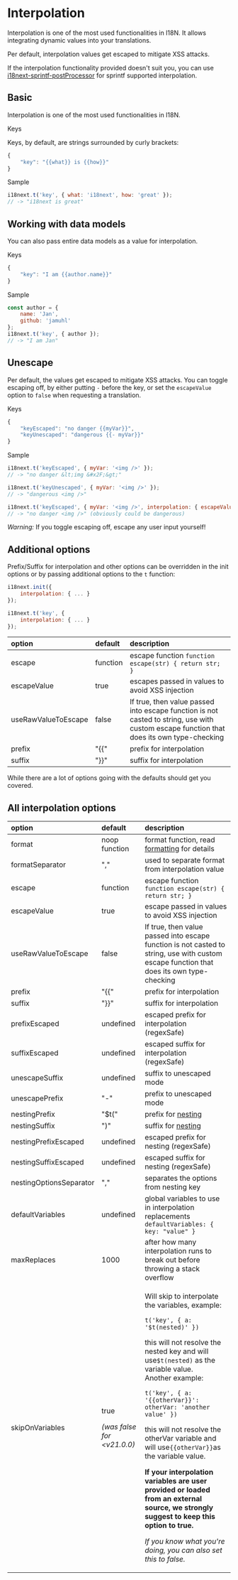 # Interpolation

Interpolation is one of the most used functionalities in I18N. It allows integrating dynamic values into your translations.

Per default, interpolation values get escaped to mitigate XSS attacks.

If the interpolation functionality provided doesn't suit you, you can use [i18next-sprintf-postProcessor](https://github.com/i18next/i18next-sprintf-postProcessor) for sprintf supported interpolation.

## Basic

Interpolation is one of the most used functionalities in I18N.

Keys

Keys, by default, are strings surrounded by curly brackets:

```javascript
{
    "key": "{{what}} is {{how}}"
}
```

Sample

```javascript
i18next.t('key', { what: 'i18next', how: 'great' });
// -> "i18next is great"
```

## Working with data models

You can also pass entire data models as a value for interpolation.

Keys

```javascript
{
    "key": "I am {{author.name}}"
}
```

Sample

```javascript
const author = { 
    name: 'Jan',
    github: 'jamuhl'
};
i18next.t('key', { author });
// -> "I am Jan"
```

## Unescape

Per default, the values get escaped to mitigate XSS attacks. You can toggle escaping off, by either putting `-` before the key, or set the `escapeValue` option to `false` when requesting a translation.

Keys

```javascript
{
    "keyEscaped": "no danger {{myVar}}",
    "keyUnescaped": "dangerous {{- myVar}}"
}
```

Sample

```javascript
i18next.t('keyEscaped', { myVar: '<img />' });
// -> "no danger &lt;img &#x2F;&gt;"

i18next.t('keyUnescaped', { myVar: '<img />' });
// -> "dangerous <img />"

i18next.t('keyEscaped', { myVar: '<img />', interpolation: { escapeValue: false } });
// -> "no danger <img />" (obviously could be dangerous)
```

_Warning:_ If you toggle escaping off, escape any user input yourself!

## Additional options

Prefix/Suffix for interpolation and other options can be overridden in the init options or by passing additional options to the `t` function:

```javascript
i18next.init({
    interpolation: { ... }
});

i18next.t('key', {
    interpolation: { ... }
});
```

| option | default | description |
| :--- | :--- | :--- |
| escape | function | escape function `function escape(str) { return str; }` |
| escapeValue | true | escapes passed in values to avoid XSS injection |
| useRawValueToEscape | false | If true, then value passed into escape function is not casted to string, use with custom escape function that does its own type-checking |
| prefix | "{{" | prefix for interpolation |
| suffix | "}}" | suffix for interpolation |

While there are a lot of options going with the defaults should get you covered.

## All interpolation options

<table>
  <thead>
    <tr>
      <th style="text-align:left">option</th>
      <th style="text-align:left">default</th>
      <th style="text-align:left">description</th>
    </tr>
  </thead>
  <tbody>
    <tr>
      <td style="text-align:left">format</td>
      <td style="text-align:left">noop function</td>
      <td style="text-align:left">format function, read <a href="formatting.md">formatting</a> for details</td>
    </tr>
    <tr>
      <td style="text-align:left">formatSeparator</td>
      <td style="text-align:left">&quot;,&quot;</td>
      <td style="text-align:left">used to separate format from interpolation value</td>
    </tr>
    <tr>
      <td style="text-align:left">escape</td>
      <td style="text-align:left">function</td>
      <td style="text-align:left">escape function <code>function escape(str) { return str; }</code>
      </td>
    </tr>
    <tr>
      <td style="text-align:left">escapeValue</td>
      <td style="text-align:left">true</td>
      <td style="text-align:left">escape passed in values to avoid XSS injection</td>
    </tr>
    <tr>
      <td style="text-align:left">useRawValueToEscape</td>
      <td style="text-align:left">false</td>
      <td style="text-align:left">If true, then value passed into escape function is not casted to string,
        use with custom escape function that does its own type-checking</td>
    </tr>
    <tr>
      <td style="text-align:left">prefix</td>
      <td style="text-align:left">&quot;{{&quot;</td>
      <td style="text-align:left">prefix for interpolation</td>
    </tr>
    <tr>
      <td style="text-align:left">suffix</td>
      <td style="text-align:left">&quot;}}&quot;</td>
      <td style="text-align:left">suffix for interpolation</td>
    </tr>
    <tr>
      <td style="text-align:left">prefixEscaped</td>
      <td style="text-align:left">undefined</td>
      <td style="text-align:left">escaped prefix for interpolation (regexSafe)</td>
    </tr>
    <tr>
      <td style="text-align:left">suffixEscaped</td>
      <td style="text-align:left">undefined</td>
      <td style="text-align:left">escaped suffix for interpolation (regexSafe)</td>
    </tr>
    <tr>
      <td style="text-align:left">unescapeSuffix</td>
      <td style="text-align:left">undefined</td>
      <td style="text-align:left">suffix to unescaped mode</td>
    </tr>
    <tr>
      <td style="text-align:left">unescapePrefix</td>
      <td style="text-align:left">&quot;-&quot;</td>
      <td style="text-align:left">prefix to unescaped mode</td>
    </tr>
    <tr>
      <td style="text-align:left">nestingPrefix</td>
      <td style="text-align:left">&quot;$t(&quot;</td>
      <td style="text-align:left">prefix for <a href="nesting.md">nesting</a>
      </td>
    </tr>
    <tr>
      <td style="text-align:left">nestingSuffix</td>
      <td style="text-align:left">&quot;)&quot;</td>
      <td style="text-align:left">suffix for <a href="nesting.md">nesting</a>
      </td>
    </tr>
    <tr>
      <td style="text-align:left">nestingPrefixEscaped</td>
      <td style="text-align:left">undefined</td>
      <td style="text-align:left">escaped prefix for nesting (regexSafe)</td>
    </tr>
    <tr>
      <td style="text-align:left">nestingSuffixEscaped</td>
      <td style="text-align:left">undefined</td>
      <td style="text-align:left">escaped suffix for nesting (regexSafe)</td>
    </tr>
    <tr>
      <td style="text-align:left">nestingOptionsSeparator</td>
      <td style="text-align:left">&quot;,&quot;</td>
      <td style="text-align:left">separates the options from nesting key</td>
    </tr>
    <tr>
      <td style="text-align:left">defaultVariables</td>
      <td style="text-align:left">undefined</td>
      <td style="text-align:left">global variables to use in interpolation replacements <code>defaultVariables: { key: &quot;value&quot; }</code>
      </td>
    </tr>
    <tr>
      <td style="text-align:left">maxReplaces</td>
      <td style="text-align:left">1000</td>
      <td style="text-align:left">after how many interpolation runs to break out before throwing a stack
        overflow</td>
    </tr>
    <tr>
      <td style="text-align:left">skipOnVariables</td>
      <td style="text-align:left">
        <p>true</p>
        <p></p>
        <p><em>(was false for  &lt;v21.0.0)</em>
        </p>
      </td>
      <td style="text-align:left">
        <p>Will skip to interpolate the variables, example:</p>
        <p><code>t(&apos;key&apos;, { a: &apos;$t(nested)&apos; })</code>
        </p>
        <p>this will not resolve the nested key and will use<code>$t(nested)</code> as
          the variable value.
          <br />Another example:</p>
        <p><code>t(&apos;key&apos;, { a: &apos;{{otherVar}}&apos;: otherVar: &apos;another value&apos; })</code>
        </p>
        <p>this will not resolve the otherVar variable and will use<code>{{otherVar}}</code>as
          the variable value.</p>
        <p><b>If your interpolation variables are user provided or loaded from an external source, we strongly suggest to keep this option to true.</b>
        </p>
        <p><em>If you know what you&apos;re doing, you can also set this to false.</em>
        </p>
      </td>
    </tr>
  </tbody>
</table>


